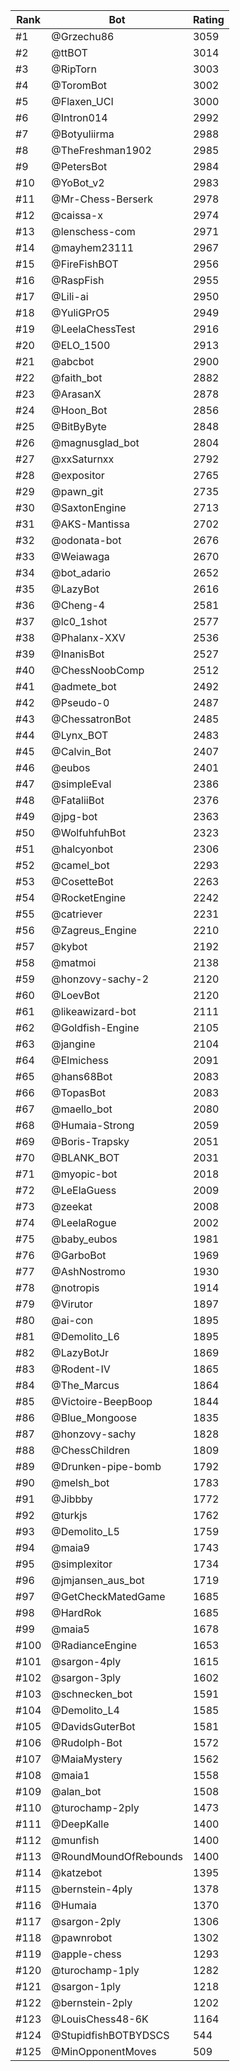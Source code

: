 Rank|Bot|Rating
---|---|---
#1|@Grzechu86|3059
#2|@ttBOT|3014
#3|@RipTorn|3003
#4|@ToromBot|3002
#5|@Flaxen_UCI|3000
#6|@Intron014|2992
#7|@Botyuliirma|2988
#8|@TheFreshman1902|2985
#9|@PetersBot|2984
#10|@YoBot_v2|2983
#11|@Mr-Chess-Berserk|2978
#12|@caissa-x|2974
#13|@lenschess-com|2971
#14|@mayhem23111|2967
#15|@FireFishBOT|2956
#16|@RaspFish|2955
#17|@Lili-ai|2950
#18|@YuliGPrO5|2949
#19|@LeelaChessTest|2916
#20|@ELO_1500|2913
#21|@abcbot|2900
#22|@faith_bot|2882
#23|@ArasanX|2878
#24|@Hoon_Bot|2856
#25|@BitByByte|2848
#26|@magnusglad_bot|2804
#27|@xxSaturnxx|2792
#28|@expositor|2765
#29|@pawn_git|2735
#30|@SaxtonEngine|2713
#31|@AKS-Mantissa|2702
#32|@odonata-bot|2676
#33|@Weiawaga|2670
#34|@bot_adario|2652
#35|@LazyBot|2616
#36|@Cheng-4|2581
#37|@lc0_1shot|2577
#38|@Phalanx-XXV|2536
#39|@InanisBot|2527
#40|@ChessNoobComp|2512
#41|@admete_bot|2492
#42|@Pseudo-0|2487
#43|@ChessatronBot|2485
#44|@Lynx_BOT|2483
#45|@Calvin_Bot|2407
#46|@eubos|2401
#47|@simpleEval|2386
#48|@FataliiBot|2376
#49|@jpg-bot|2363
#50|@WolfuhfuhBot|2323
#51|@halcyonbot|2306
#52|@camel_bot|2293
#53|@CosetteBot|2263
#54|@RocketEngine|2242
#55|@catriever|2231
#56|@Zagreus_Engine|2210
#57|@kybot|2192
#58|@matmoi|2138
#59|@honzovy-sachy-2|2120
#60|@LoevBot|2120
#61|@likeawizard-bot|2111
#62|@Goldfish-Engine|2105
#63|@jangine|2104
#64|@Elmichess|2091
#65|@hans68Bot|2083
#66|@TopasBot|2083
#67|@maello_bot|2080
#68|@Humaia-Strong|2059
#69|@Boris-Trapsky|2051
#70|@BLANK_BOT|2031
#71|@myopic-bot|2018
#72|@LeElaGuess|2009
#73|@zeekat|2008
#74|@LeelaRogue|2002
#75|@baby_eubos|1981
#76|@GarboBot|1969
#77|@AshNostromo|1930
#78|@notropis|1914
#79|@Virutor|1897
#80|@ai-con|1895
#81|@Demolito_L6|1895
#82|@LazyBotJr|1869
#83|@Rodent-IV|1865
#84|@The_Marcus|1864
#85|@Victoire-BeepBoop|1844
#86|@Blue_Mongoose|1835
#87|@honzovy-sachy|1828
#88|@ChessChildren|1809
#89|@Drunken-pipe-bomb|1792
#90|@melsh_bot|1783
#91|@Jibbby|1772
#92|@turkjs|1762
#93|@Demolito_L5|1759
#94|@maia9|1743
#95|@simplexitor|1734
#96|@jmjansen_aus_bot|1719
#97|@GetCheckMatedGame|1685
#98|@HardRok|1685
#99|@maia5|1678
#100|@RadianceEngine|1653
#101|@sargon-4ply|1615
#102|@sargon-3ply|1602
#103|@schnecken_bot|1591
#104|@Demolito_L4|1585
#105|@DavidsGuterBot|1581
#106|@Rudolph-Bot|1572
#107|@MaiaMystery|1562
#108|@maia1|1558
#109|@alan_bot|1508
#110|@turochamp-2ply|1473
#111|@DeepKalle|1400
#112|@munfish|1400
#113|@RoundMoundOfRebounds|1400
#114|@katzebot|1395
#115|@bernstein-4ply|1378
#116|@Humaia|1370
#117|@sargon-2ply|1306
#118|@pawnrobot|1302
#119|@apple-chess|1293
#120|@turochamp-1ply|1282
#121|@sargon-1ply|1218
#122|@bernstein-2ply|1202
#123|@LouisChess48-6K|1164
#124|@StupidfishBOTBYDSCS|544
#125|@MinOpponentMoves|509
